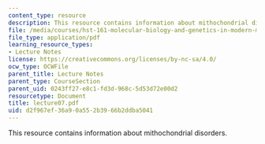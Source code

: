 ```yaml
---
content_type: resource
description: This resource contains information about mithochondrial disorders.
file: /media/courses/hst-161-molecular-biology-and-genetics-in-modern-medicine-fall-2007/d2f967ef36a90a552b3966b2ddba5041_lecture07.pdf
file_type: application/pdf
learning_resource_types:
- Lecture Notes
license: https://creativecommons.org/licenses/by-nc-sa/4.0/
ocw_type: OCWFile
parent_title: Lecture Notes
parent_type: CourseSection
parent_uid: 0243ff27-e8c1-fd3d-968c-5d53d72e00d2
resourcetype: Document
title: lecture07.pdf
uid: d2f967ef-36a9-0a55-2b39-66b2ddba5041
---
```

This resource contains information about mithochondrial disorders.